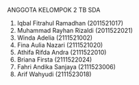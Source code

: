 ANGGOTA KELOMPOK 2 TB SDA

1.	Iqbal Fitrahul Ramadhan 		(2011521017)
2.	Muhammad Rayhan Rizaldi	    	(2011522021)
3.	Winda Adelia				    (2111521002)
4.	Fina Aulia Nazari 				(2111521020)
5.	Athifa Rifda Andra				(2111522010)
6.	Briana Firsta			    	(2111522024)
7.	Fahri Andika Sanjaya			(2111523006)
8.	Arif Wahyudi				    (2111523018)